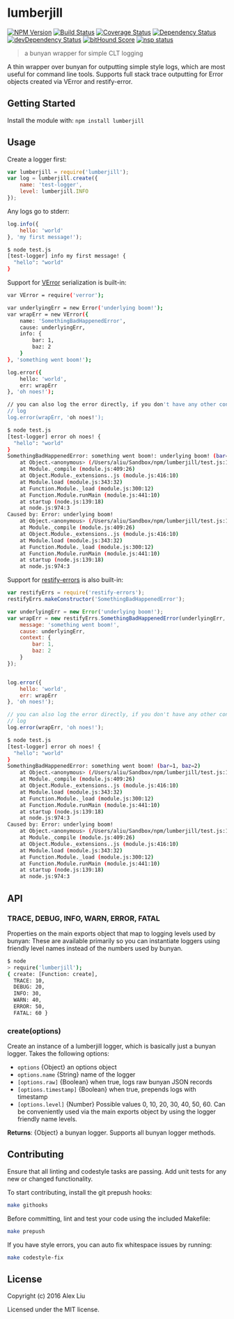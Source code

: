# lumberjill

[![NPM Version](https://img.shields.io/npm/v/lumberjill.svg)](https://npmjs.org/package/lumberjill)
[![Build Status](https://travis-ci.org/DonutEspresso/lumberjill.svg?branch=master)](https://travis-ci.org/DonutEspresso/lumberjill)
[![Coverage Status](https://coveralls.io/repos/github/DonutEspresso/lumberjill/badge.svg?branch=master)](https://coveralls.io/github/DonutEspresso/lumberjill?branch=master)
[![Dependency Status](https://david-dm.org/DonutEspresso/lumberjill.svg)](https://david-dm.org/DonutEspresso/lumberjill)
[![devDependency Status](https://david-dm.org/DonutEspresso/lumberjill/dev-status.svg)](https://david-dm.org/DonutEspresso/lumberjill#info=devDependencies)
[![bitHound Score](https://www.bithound.io/github/DonutEspresso/lumberjill/badges/score.svg)](https://www.bithound.io/github/DonutEspresso/lumberjill/master)
[![nsp status](https://img.shields.io/badge/NSP%20status-no%20vulnerabilities-green.svg)](https://travis-ci.org/DonutEspresso/lumberjill)


> a bunyan wrapper for simple CLT logging

A thin wrapper over bunyan for outputting simple style logs, which are most
useful for command line tools. Supports full stack trace outputting for Error
objects created via VError and restify-error.

## Getting Started

Install the module with: `npm install lumberjill`

## Usage

Create a logger first:

```js
var lumberjill = require('lumberjill');
var log = lumberjill.create({
    name: 'test-logger',
    level: lumberjill.INFO
});
```

Any logs go to stderr:

```js
log.info({
    hello: 'world'
}, 'my first message!');
```

```sh
$ node test.js
[test-logger] info my first message! {
  "hello": "world"
}
```

Support for [VError](https://github.com/joyent/node-verror) serialization is
built-in:

```sh
var VError = require('verror');

var underlyingErr = new Error('underlying boom!');
var wrapErr = new VError({
	name: 'SomethingBadHappenedError',
	cause: underlyingErr,
	info: {
		bar: 1,
		baz: 2
	}
}, 'something went boom!');

log.error({
	hello: 'world',
	err: wrapErr
}, 'oh noes!');

// you can also log the error directly, if you don't have any other context to
// log
log.error(wrapErr, 'oh noes!');
```

```sh
$ node test.js
[test-logger] error oh noes! {
  "hello": "world"
}
SomethingBadHappenedError: something went boom!: underlying boom! (bar=1, baz=2)
    at Object.<anonymous> (/Users/aliu/Sandbox/npm/lumberjill/test.js:11:15)
    at Module._compile (module.js:409:26)
    at Object.Module._extensions..js (module.js:416:10)
    at Module.load (module.js:343:32)
    at Function.Module._load (module.js:300:12)
    at Function.Module.runMain (module.js:441:10)
    at startup (node.js:139:18)
    at node.js:974:3
Caused by: Error: underlying boom!
    at Object.<anonymous> (/Users/aliu/Sandbox/npm/lumberjill/test.js:10:21)
    at Module._compile (module.js:409:26)
    at Object.Module._extensions..js (module.js:416:10)
    at Module.load (module.js:343:32)
    at Function.Module._load (module.js:300:12)
    at Function.Module.runMain (module.js:441:10)
    at startup (node.js:139:18)
    at node.js:974:3
```

Support for [restify-errors](https://github.com/restify/errors) is also
built-in:

```js
var restifyErrs = require('restify-errors');
restifyErrs.makeConstructor('SomethingBadHappenedError');

var underlyingErr = new Error('underlying boom!');
var wrapErr = new restifyErrs.SomethingBadHappenedError(underlyingErr, {
    message: 'something went boom!',
    cause: underlyingErr,
    context: {
        bar: 1,
        baz: 2
    }
});


log.error({
    hello: 'world',
    err: wrapErr
}, 'oh noes!');

// you can also log the error directly, if you don't have any other context to
// log
log.error(wrapErr, 'oh noes!');
```

```sh
$ node test.js
[test-logger] error oh noes! {
  "hello": "world"
}
SomethingBadHappenedError: something went boom! (bar=1, baz=2)
    at Object.<anonymous> (/Users/aliu/Sandbox/npm/lumberjill/test.js:13:15)
    at Module._compile (module.js:409:26)
    at Object.Module._extensions..js (module.js:416:10)
    at Module.load (module.js:343:32)
    at Function.Module._load (module.js:300:12)
    at Function.Module.runMain (module.js:441:10)
    at startup (node.js:139:18)
    at node.js:974:3
Caused by: Error: underlying boom!
    at Object.<anonymous> (/Users/aliu/Sandbox/npm/lumberjill/test.js:12:21)
    at Module._compile (module.js:409:26)
    at Object.Module._extensions..js (module.js:416:10)
    at Module.load (module.js:343:32)
    at Function.Module._load (module.js:300:12)
    at Function.Module.runMain (module.js:441:10)
    at startup (node.js:139:18)
    at node.js:974:3
```


## API


### TRACE, DEBUG, INFO, WARN, ERROR, FATAL
Properties on the main exports object that map to logging levels used by bunyan:
These are available primarily so you can instantiate loggers using friendly
level names instead of the numbers used by bunyan.

```sh
$ node
> require('lumberjill');
{ create: [Function: create],
  TRACE: 10,
  DEBUG: 20,
  INFO: 30,
  WARN: 40,
  ERROR: 50,
  FATAL: 60 }
```


### create(options)
Create an instance of a lumberjill logger, which is basically just a bunyan
logger. Takes the following options:

 * `options` {Object} an options object
 * `options.name` {String} name of the logger
 * `[options.raw]` {Boolean} when true, logs raw bunyan JSON records
 * `[options.timestamp]` {Boolean} when true, prepends logs with timestamp
 * `[options.level]` {Number} Possible values 0, 10, 20, 30, 40, 50, 60. Can
be conveniently used via the main exports object by using the logger friendly
name levels.

__Returns__: {Object} a bunyan logger. Supports all bunyan logger methods.


## Contributing

Ensure that all linting and codestyle tasks are passing. Add unit tests for any
new or changed functionality.

To start contributing, install the git prepush hooks:

```sh
make githooks
```

Before committing, lint and test your code using the included Makefile:
```sh
make prepush
```

If you have style errors, you can auto fix whitespace issues by running:

```sh
make codestyle-fix
```

## License

Copyright (c) 2016 Alex Liu

Licensed under the MIT license.
